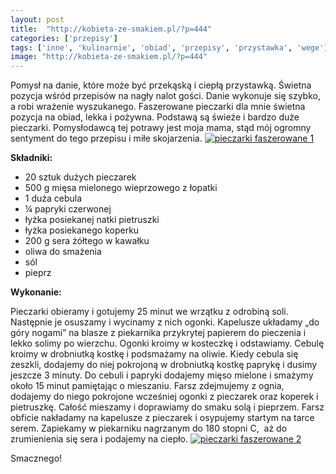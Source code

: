 ```yaml
---
layout: post
title:  "http://kobieta-ze-smakiem.pl/?p=444"
categories: ['przepisy']
tags: ['inne', 'kulinarnie', 'obiad', 'przepisy', 'przystawka', 'wege']
image: "http://kobieta-ze-smakiem.pl/?p=444"
---
```

Pomysł na danie, które może być przekąską i ciepłą przystawką. Świetna pozycja wśród przepisów na nagły nalot gości. Danie wykonuje się szybko, a robi wrażenie wyszukanego. Faszerowane pieczarki dla mnie świetna pozycja na obiad, lekka i pożywna. Podstawą są świeże i bardzo duże pieczarki. Pomysłodawcą tej potrawy jest moja mama, stąd mój ogromny sentyment do tego przepisu i miłe skojarzenia.
[![pieczarki faszerowane 1](http://kobieta-ze-smakiem.pl/wp-content/uploads/2015/02/pieczarki-faszerowane-1-222x300.jpg)](http://kobieta-ze-smakiem.pl/wp-content/uploads/2015/02/pieczarki-faszerowane-1.jpg)



**Składniki:**
* 20 sztuk dużych pieczarek
* 500 g mięsa mielonego wieprzowego z łopatki
* 1 duża cebula
* ¼ papryki czerwonej
* łyżka posiekanej natki pietruszki
* łyżka posiekanego koperku
* 200 g sera żółtego w kawałku
* oliwa do smażenia
* sól
* pieprz


**Wykonanie:**

Pieczarki obieramy i gotujemy 25 minut we wrzątku z odrobiną soli. Następnie je osuszamy i wycinamy z nich ogonki. Kapelusze układamy „do góry nogami” na blasze z piekarnika przykrytej papierem do pieczenia i lekko solimy po wierzchu. Ogonki kroimy w kosteczkę i odstawiamy. Cebulę kroimy w drobniutką kostkę i podsmażamy na oliwie. Kiedy cebula się zeszkli, dodajemy do niej pokrojoną w drobniutką kostkę paprykę i dusimy jeszcze 3 minuty. Do cebuli i papryki dodajemy mięso mielone i smażymy około 15 minut pamiętając o mieszaniu. Farsz zdejmujemy z ognia, dodajemy do niego pokrojone wcześniej ogonki z pieczarek oraz koperek i pietruszkę. Całość mieszamy i doprawiamy do smaku solą i pieprzem. Farsz obficie nakładamy na kapelusze z pieczarek i osypujemy startym na tarce serem. Zapiekamy w piekarniku nagrzanym do 180 stopni C,  aż do zrumienienia się sera i podajemy na ciepło.
[![pieczarki faszerowane 2](http://kobieta-ze-smakiem.pl/wp-content/uploads/2015/02/pieczarki-faszerowane-2-300x222.jpg)](http://kobieta-ze-smakiem.pl/wp-content/uploads/2015/02/pieczarki-faszerowane-2.jpg)


Smacznego!

 
    